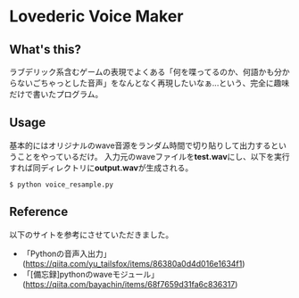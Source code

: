 # Lovederic Voice Maker
## What's this?
ラブデリック系含むゲームの表現でよくある「何を喋ってるのか、何語かも分からないごちゃっとした音声」をなんとなく再現したいなぁ...という、完全に趣味だけで書いたプログラム。
## Usage
基本的にはオリジナルのwave音源をランダム時間で切り貼りして出力するということをやっているだけ。
入力元のwaveファイルを**test.wav**にし、以下を実行すれば同ディレクトリに**output.wav**が生成される。

`$ python voice_resample.py`
## Reference
以下のサイトを参考にさせていただきました。
- 「Pythonの音声入出力」(https://qiita.com/yu_tailsfox/items/86380a0d4d016e1634f1)
- 「[備忘録]pythonのwaveモジュール」(https://qiita.com/bayachin/items/68f7659d31fa6c836317)
